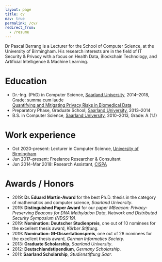 ```yaml
---
layout: page
title: cv
nav: true
permalink: /cv/
redirect_from:
  - /resume
---
```


Dr Pascal Berrang is a Lecturer for the School of Computer Science, at the University of Birmingham.
His research interests are in the field of IT Security & Privacy with a focus on Health Data, Blockchain Technology, and Artificial Intelligence & Machine Learning.

Education
======
* Dr.-Ing. (PhD) in Computer Science, [Saarland University](https://uni-saarland.de), 2014–2018, Grade: summa cum laude<br>[Quantifying and Mitigating Privacy Risks in Biomedical Data](https://publikationen.sulb.uni-saarland.de/handle/20.500.11880/27145?locale=en)
* Preparatory Phase, Graduate School, [Saarland University](https://uni-saarland.de), 2013–2014
* B.S. in Computer Science, [Saarland University](https://uni-saarland.de), 2010–2013, Grade: A (1.1)

Work experience
======
* Oct 2020–present: Lecturer in Computer Science, [University of Birmingham](https://birmingham.ac.uk)
* Jun 2017–present: Freelance Researcher & Consultant
* Jun 2014–Mar 2018: Research Assistant, [CISPA](https://cispa.saarland)
  
Awards / Honors
======
* 2019: **Dr. Eduard Martin-Award** for the best Ph.D. thesis in the category of mathematics and computer science, *Saarland University*.
* 2019: **Distinguished Paper Award** for our paper *MBeacon: Privacy-Preserving Beacons for DNA Methylation Data*, *Network and Distributed Security Symposium (NDSS’19)*.
* 2019: **Nomination: Deutscher Studienpreis**, one out of 10 nominees for the excellent thesis award, *Körber Stiftung*.
* 2019: **Nomination: GI-Dissertationspreis**, one out of 28 nominees for the excellent thesis award, *German Informatics Society*.
* 2013: **Graduate Scholarship**, *Saarland University*.
* 2012: **Deutschlandstipendium**, *Germany Scholarship*.
* 2011: **Saarland Scholarship**, *Studienstiftung Saar*.
